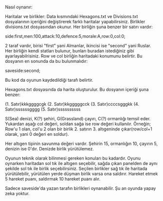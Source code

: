 Nasıl oynanır:

Haritalar ve birlikler:
Data kısmındaki Hexagons.txt ve Divisions.txt dosyalarının içeriğini değiştirerek farklı haritalar yapabilirsiniz. Birlikler divisions.txt dosyasından okunur.
Her birliğin şuna benzer bir satırı vardır:

side:first,men:100,attack:10,defence:5,morale:A,row:0,col:0;

2 taraf vardır, birisi "first" yani Almanlar, ikincisi ise "second" yani Ruslar. Her birliğin kendi statları bulunur, bunları buradan istediğiniz gibi ayarlayabilrisiniz.
Row ve col birliğin haritadaki konumunu belirtir. Bu dosyanın en sonunda da bu bulunmalıdır:

saveside:second;

Bu kod da oyunun kaydedildiği tarafı belirtir.


Hexagons.txt dosyasında da harita oluşturulur. Bu dosyanın içeriği şuna benzer:

(1. Satır)kkkggggcgk
(2. Satır)kkgggggcck
(3. Satır)ccccsgggkk
(4. Satır)ssssssgggg
(5. Satır)ssssssssss

S(Sea) denizi, K(?) şehiri, G(Grassland) çayırı, C(?) ormanlığı temsil eder. Yukardan aşağı col değeri, soldan sağa ise row değeri kullanılır. Örneğin;
Row'u 1 olan, col'u 2 olan bir birlik 2. satırın 3. altıgeninde çıkar(row/col+1 olarak, yani 0 değeri en soldur).

Her altıgen tipinin savunma değeri vardır. Şehirin 15, ormanlığın 10, çayırın 5, denizin ise 0'dır. Denizde birlik yürütülemez.

Oyunun teknik olarak bilinmesi gereken konuları bu kadardır. Oyunu oynarken haritadan sol tık ile altıgen seçebilir, sağda çıkan panelden de aynı şekilde sol tık ile birlik seçebilirsiniz.
Seçilen birlikler sağ tık ile haritada yürütülebilir, yürütülen yerde düşman birlik varsa ona saldırır. Hareket etmek 5 hareket puanı, saldırmak 10 hareket puanı alır.

Sadece saveside'da yazan tarafın birlikleri oynanabilir. Şu an oyunda yapay zeka yoktur.
